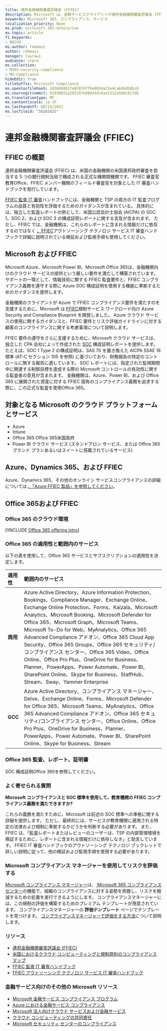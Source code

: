 ```yaml
---
title: 連邦金融機関審査評議会 (FFIEC)
description: Microsoft は、金融サービスクライアントが連邦金融機関審査評議会 (FFIEC) の監査要件に準拠するのに役立ちます。
keywords: Microsoft 365、コンプライアンス、サービス
localization_priority: None
ms.prod: microsoft-365-enterprise
ms.topic: article
f1.keywords:
- NOCSH
ms.author: robmazz
author: robmazz
manager: laurawi
audience: itpro
ms.collection:
- M365-security-compliance
- MS-Compliance
hideEdit: true
titleSuffix: Microsoft Compliance
ms.openlocfilehash: 1830d0d61fe0787d7f8e8034af2e4ca64bdb0bc8
ms.sourcegitcommit: 01938022a292c07e98041dc6ae1312a1b8c617db
ms.translationtype: MT
ms.contentlocale: ja-JP
ms.lasthandoff: 08/13/2021
ms.locfileid: "58261025"
---
```

# <a name="federal-financial-institutions-examination-council-ffiec"></a>連邦金融機関審査評議会 (FFIEC)

## <a name="ffiec-overview"></a>FFIEC の概要

連邦金融機関審査評議会 (FFIEC) は、米国の金融機関の米国連邦政府審査を担当する 5 つの銀行規制当局で構成される正式な機関間機関です。 FFIEC 審査官教育Office、FFIEC メンバー機関のフィールド審査官を対象とした IT 審査ハンドブックを発行しています。

[FFIEC 監査 IT 審査](https://ithandbook.ffiec.gov/it-booklets/audit.aspx)ハンドブックには、金融機関と TSP の両方の IT 監査プログラムの品質と有効性を評価するためのガイダンスが含まれている。 具体的には、独立した監査レポートの例として、米国公認会計士協会 (AICPA) の SOC 1、SOC 2、および SOC 3 の構成証明レポートに関する言及が含まれます。 ただし、FFIEC では、金融機関は、これらのレポートに含まれる情報だけに依存するのではなく [、FFIEC](https://ithandbook.ffiec.gov/it-booklets/outsourcing-technology-services.aspx)アウトソーシング テクノロジ サービス IT 審査ハンドブックで詳細に説明されている検証および監視手順も使用してください。

## <a name="microsoft-and-ffiec"></a>Microsoft および FFIEC

Microsoft Azure、Microsoft Power BI、Microsoft Office 365は、金融機関向けのクラウド サービスの提供という厳しい要件を満たして構築されています。 サポートの一環として、情報技術に関する FFIEC 監査要件と、FFIEC コンプライアンス義務を遵守する際に Azure SOC 構成証明を使用する機能に準拠するためのガイダンスを提供します。

金融機関のクライアントが Azure で FFIEC コンプライアンス要件を満たすのを支援するために、Microsoft は [FFIEC](https://servicetrust.microsoft.com/ViewPage/FFIECBlueprint)規制サービス ワークロード向け Azure Security and Compliance Blueprint を開発しました。 Azure クラウド サービスの使用に関するガイダンスと、FFIEC 要件とリスク評価ガイドラインに対する顧客のコンプライアンスに関する考慮事項について説明します。

FFIEC 要件の遵守をさらに支援するために、Microsoft クラウド サービスは、独立した CPA 会社によって作成された [SOC](offering-SOC.md) 構成証明レポートを提供します。 たとえば、SOC 1 Type 2 の構成証明は、SAS 70 を置き換えた AICPA SSAE 18 標準 (AT-C セクション 105 を参照) に基づいており、財務報告の特定のコントロールに関する報告に適しています。 SOC レポートには、指定された監視期間中に関連する制御目標を達成する際の Microsoft コントロールの有効性に関する監査者の意見が含まれます。 金融機関は、Azure、Power BI、および Office 365 に展開された資産に対する FFIEC 固有のコンプライアンス義務を追求する際に、この正式な監査を使用Office 365。

## <a name="microsoft-in-scope-cloud-platforms--services"></a>対象となる Microsoft のクラウド プラットフォームとサービス

- Azure
- Intune
- Office 365 Office 365米国政府
- Power BI クラウド サービス (スタンドアロン サービス、または Office 365 ブランド プランあるいはスイートに搭載されているサービス)

## <a name="azure-dynamics-365-and-ffiec"></a>Azure、Dynamics 365、および FFIEC

Azure、Dynamics 365、その他のオンライン サービスコンプライアンスの詳細については [、「Azure FFIEC 製品」を参照してください](/azure/compliance/offerings/offering-ffiec-us)。

## <a name="office-365-and-ffiec"></a>Office 365および FFIEC

### <a name="office-365-cloud-environments"></a>Office 365 のクラウド環境

[!INCLUDE [Office 365 offering intro](../includes/o365-offering-introduction.md)]

### <a name="office-365-applicability-and-in-scope-services"></a>Office 365 の適用性と範囲内のサービス

以下の表を使用して、Office 365 サービスとサブスクリプションの適用性を決定します。

| **適用性** | **範囲内のサービス** |
|:------------------|:----------------------|
| **商用** | Azure Active Directory、Azure Information Protection、Bookings、Compliance Manager、Exchange Online、Exchange Online Protection、Forms、Kaizala、Microsoft Analytics、Microsoft Booking、Microsoft Defender for Office 365、Microsoft Graph、Microsoft Teams、Microsoft To-Do for Web、MyAnalytics、Office 365 Advanced Compliance アドオン、Office 365 Cloud App Security、Office 365 Groups、Office 365 セキュリティ/コンプライアンス センター、Office 365 Video、Office Online、Office Pro Plus、OneDrive for Business、Planner、PowerApps、Power Automate、Power BI、SharePoint Online、Skype for Business、StaffHub、Stream、Sway、Yammer Enterprise |
| **GCC** | Azure Active Directory、コンプライアンス マネージャー、Delve、Exchange Online、Forms、Microsoft Defender for Office 365、Microsoft Teams、MyAnalytics、Office 365 Advanced Compliance アドオン、Office 365 セキュリティ/コンプライアンス センター、Office Online、Office Pro Plus、OneDrive for Business、Planner、PowerApps、Power Automate、Power BI、SharePoint Online、Skype for Business、Stream |

### <a name="office-365-audits-reports-and-certificates"></a>Office 365 監査、レポート、証明書

SOC 構成証明Office 365を参照してください。

### <a name="frequently-asked-questions"></a>よく寄せられる質問

**Microsoft コンプライアンスと SOC 標準を使用して、教育機関の FFIEC コンプライアンス義務を満たできますか?**

これらの義務を満たすために、Microsoft は前述の SOC 標準への準拠に関する詳細を提供します。 ただし、最終的には、サービスが教育機関に適用される特定の法律および規制に準拠するかどうかを判断する必要があります。 また、FFIEC は、「監査レポートまたはレビューのユーザーは、TSP の内部管理環境を検証するために、レポートに含まれる情報だけに依存しなき」と助言しています。 FFIEC IT 審査ハンドブックのアウトソーシング テクノロジ ブック[](https://ithandbook.ffiec.gov/it-booklets/outsourcing-technology-services.aspx)レットで詳しい説明に従って、他の検証および監視手順を使用する必要があります。

### <a name="use-microsoft-compliance-manager-to-assess-your-risk"></a>Microsoft コンプライアンス マネージャーを使用してリスクを評価する

[Microsoft コンプライアンス マネージャー](/microsoft-365/compliance/compliance-manager)は、[ Microsoft 365 コンプライアンス センター](/microsoft-365/compliance/microsoft-365-compliance-center)の機能で、組織のコンプライアンスに対する姿勢を把握し、リスクを軽減するための処置を実行できるようにします。 コンプライアンスマネージャーには、この規制の評価を構築するためのプレミアム テンプレートが用意されています。 コンプライアンスマネージャーの **評価テンプレート** ページでテンプレートを見つけます。 [コンプライアンスマネージャーで評価をする方法](/microsoft-365/compliance/compliance-manager-assessments)について説明します。

### <a name="resources"></a>リソース

- [連邦金融機関審査評議会 (FFIEC)](https://www.ffiec.gov/)
- [米国におけるクラウド コンピューティングと規制原則のコンプライアンス マップ](https://servicetrust.microsoft.com/ViewPage/TrustDocuments?command=Download&downloadType=Document&downloadId=5b483567-00b0-4d86-96ae-ee887dadb61c&docTab=6d000410-c9e9-11e7-9a91-892aae8839ad_Compliance_Guides)
- [FFIEC 監査 IT 審査ハンドブック](https://ithandbook.ffiec.gov/it-booklets/audit.aspx)
- [FFIEC アウトソーシング テクノロジ サービス IT 審査ハンドブック](https://ithandbook.ffiec.gov/it-booklets/outsourcing-technology-services.aspx)

### <a name="other-microsoft-resources-for-financial-services"></a>金融サービス向けのその他の Microsoft リソース

- [Microsoft 金融サービス コンプライアンス プログラム](https://www.microsoft.com/download/details.aspx?id=55332)
- [Azure における金融サービス コンプライアンス](https://azure.microsoft.com/resources/videos/azurecon-2015-financial-services-compliance-in-azure/)
- [Microsoft 法人向けクラウド サービスおよび金融サービス](https://servicetrust.microsoft.com/viewpage/financialservicesoverview)
- [クラウド コンピューティングの共同責任](https://aka.ms/sharedresponsibility)
- [Microsoft セキュリティ センターのコンプライアンス](https://www.microsoft.com/trust-center/compliance/compliance-overview)
